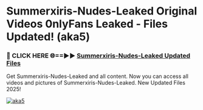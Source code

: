# Summerxiris-Nudes-Leaked Original Videos 0nlyFans Leaked - Files Updated! (aka5)

<h3>🔴 CLICK HERE 🌐==►► <a href="https://tinyurl.com/4mcuefdz" rel="nofollow">Summerxiris-Nudes-Leaked Updated Files</a></h3>

Get Summerxiris-Nudes-Leaked and all content. Now you can access all videos and pictures of Summerxiris-Nudes-Leaked. New Updated Files 2025!

[![aka5](https://i.imgur.com/StAQSOY.gif)](https://tinyurl.com/4mcuefdz)
